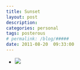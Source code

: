 ```yaml
---
title: Sunset
layout: post
description:  
categories: personal
tags: posterous
# permalink: /blog/#####
date: 2011-08-20  09:33:00
---
```


<ul data-clearing>
  <li><a href="/img/blog/2011/08/30657784-photo.JPG"><img src="/img/blog/2011/08/30657784-photo.JPG" data-caption=""></a></li>
</ul>